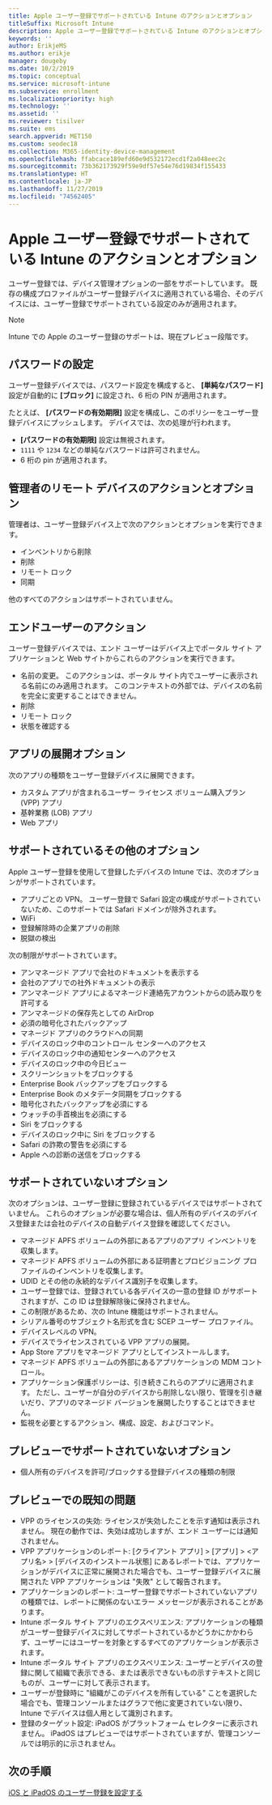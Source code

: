 ```yaml
---
title: Apple ユーザー登録でサポートされている Intune のアクションとオプション
titleSuffix: Microsoft Intune
description: Apple ユーザー登録でサポートされている Intune のアクションとオプションについて説明します。
keywords: ''
author: ErikjeMS
ms.author: erikje
manager: dougeby
ms.date: 10/2/2019
ms.topic: conceptual
ms.service: microsoft-intune
ms.subservice: enrollment
ms.localizationpriority: high
ms.technology: ''
ms.assetid: ''
ms.reviewer: tisilver
ms.suite: ems
search.appverid: MET150
ms.custom: seodec18
ms.collection: M365-identity-device-management
ms.openlocfilehash: ffabcace189efd60e9d532172ecd1f2a048eec2c
ms.sourcegitcommit: 73b362173929f59e9df57e54e76d19834f155433
ms.translationtype: HT
ms.contentlocale: ja-JP
ms.lasthandoff: 11/27/2019
ms.locfileid: "74562405"
---
```

# <a name="intune-actions-and-options-supported-with-apple-user-enrollment"></a>Apple ユーザー登録でサポートされている Intune のアクションとオプション

ユーザー登録では、デバイス管理オプションの一部をサポートしています。 既存の構成プロファイルがユーザー登録デバイスに適用されている場合、そのデバイスには、ユーザー登録でサポートされている設定のみが適用されます。

> [!NOTE]
> Intune での Apple のユーザー登録のサポートは、現在プレビュー段階です。

## <a name="password-settings"></a>パスワードの設定

ユーザー登録デバイスでは、パスワード設定を構成すると、 **[単純なパスワード]** 設定が自動的に **[ブロック]** に設定され、6 桁の PIN が適用されます。

たとえば、 **[パスワードの有効期限]** 設定を構成し、このポリシーをユーザー登録デバイスにプッシュします。 デバイスでは、次の処理が行われます。
- **[パスワードの有効期限]** 設定は無視されます。
- `1111` や `1234` などの単純なパスワードは許可されません。
- 6 桁の pin が適用されます。

## <a name="administrator-remote-device-actions-and-options"></a>管理者のリモート デバイスのアクションとオプション
管理者は、ユーザー登録デバイス上で次のアクションとオプションを実行できます。
- インベントリから削除
- 削除
- リモート ロック
- 同期

他のすべてのアクションはサポートされていません。

## <a name="end-user-actions"></a>エンドユーザーのアクション
ユーザー登録デバイスでは、エンド ユーザーはデバイス上でポータル サイト アプリケーションと Web サイトからこれらのアクションを実行できます。
- 名前の変更。 このアクションは、ポータル サイト内でユーザーに表示される名前にのみ適用されます。 このコンテキストの外部では、デバイスの名前を完全に変更することはできません。
- 削除
- リモート ロック
- 状態を確認する

## <a name="app-deployment-options"></a>アプリの展開オプション
次のアプリの種類をユーザー登録デバイスに展開できます。
- カスタム アプリが含まれるユーザー ライセンス ボリューム購入プラン (VPP) アプリ
- 基幹業務 (LOB) アプリ
- Web アプリ

## <a name="other-supported-options"></a>サポートされているその他のオプション

Apple ユーザー登録を使用して登録したデバイスの Intune では、次のオプションがサポートされています。
- アプリごとの VPN。 ユーザー登録で Safari 設定の構成がサポートされていないため、このサポートでは Safari ドメインが除外されます。
- WiFi 
- 登録解除時の企業アプリの削除
- 脱獄の検出

次の制限がサポートされています。
- アンマネージド アプリで会社のドキュメントを表示する
- 会社のアプリでの社外ドキュメントの表示
- アンマネージド アプリによるマネージド連絡先アカウントからの読み取りを許可する
- アンマネージドの保存先としての AirDrop
- 必須の暗号化されたバックアップ
- マネージド アプリのクラウドへの同期
- デバイスのロック中のコントロール センターへのアクセス
- デバイスのロック中の通知センターへのアクセス
- デバイスのロック中の今日ビュー
- スクリーンショットをブロックする
- Enterprise Book バックアップをブロックする
- Enterprise Book のメタデータ同期をブロックする
- 暗号化されたバックアップを必須にする
- ウォッチの手首検出を必須にする
- Siri をブロックする
- デバイスのロック中に Siri をブロックする
- Safari の詐欺の警告を必須にする
- Apple への診断の送信をブロックする


## <a name="options-not-supported"></a>サポートされていないオプション
次のオプションは、ユーザー登録に登録されているデバイスではサポートされていません。 これらのオプションが必要な場合は、個人所有のデバイスのデバイス登録または会社のデバイスの自動デバイス登録を確認してください。
- マネージド APFS ボリュームの外部にあるアプリのアプリ インベントリを収集します。
- マネージド APFS ボリュームの外部にある証明書とプロビジョニング プロファイルのインベントリを収集します。
- UDID とその他の永続的なデバイス識別子を収集します。
- ユーザー登録では、登録されている各デバイスの一意の登録 ID がサポートされますが、この ID は登録解除後に保持されません。
- この制限があるため、次の Intune 機能はサポートされません。
- シリアル番号のサブジェクト名形式を含む SCEP ユーザー プロファイル。
- デバイスレベルの VPN。
- デバイスでライセンスされている VPP アプリの展開。
- App Store アプリをマネージド アプリとしてインストールします。
- マネージド APFS ボリュームの外部にあるアプリケーションの MDM コントロール。
- アプリケーション保護ポリシーは、引き続きこれらのアプリに適用されます。 ただし、ユーザーが自分のデバイスから削除しない限り、管理を引き継いだり、アプリのマネージド バージョンを展開したりすることはできません。
- 監視を必要とするアクション、構成、設定、およびコマンド。 

## <a name="options-not-supported-in-preview"></a>プレビューでサポートされていないオプション
- 個人所有のデバイスを許可/ブロックする登録デバイスの種類の制限 

## <a name="known-issues-in-preview"></a>プレビューでの既知の問題
- VPP のライセンスの失効: ライセンスが失効したことを示す通知は表示されません。 現在の動作では、失効は成功しますが、エンド ユーザーには通知されません。 
- VPP アプリケーションのレポート: [クライアント アプリ] > [アプリ] > <アプリ名> > [デバイスのインストール状態] にあるレポートでは、アプリケーションがデバイスに正常に展開された場合でも、ユーザー登録デバイスに展開された VPP アプリケーションは "失敗" として報告されます。 
- アプリケーションのレポート: ユーザー登録でサポートされていないアプリの種類では、レポートに関係のないエラー メッセージが表示されることがあります。 
- Intune ポータル サイト アプリのエクスペリエンス: アプリケーションの種類がユーザー登録デバイスに対してサポートされているかどうかにかかわらず、ユーザーにはユーザーを対象とするすべてのアプリケーションが表示されます。 
- Intune ポータル サイト アプリのエクスペリエンス: ユーザーとデバイスの登録に関して組織で表示できる、または表示できないもの示すテキストと同じものが、ユーザーに対して表示されます。
- ユーザーが登録時に "組織がこのデバイスを所有している" ことを選択した場合でも、管理コンソールまたはグラフで他に変更されていない限り、Intune でデバイスは個人用として識別されます。 
- 登録のターゲット設定: iPadOS がプラットフォーム セレクターに表示されません。 iPadOS はプレビューではサポートされていますが、管理コンソールでは明示的に示されません。 


## <a name="next-steps"></a>次の手順

[iOS と iPadOS のユーザー登録を設定する](ios-user-enrollment.md)
